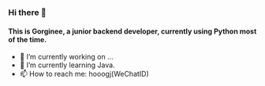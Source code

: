 ### Hi there 👋
#### This is Gorginee, a junior backend developer, currently using Python most of the time.
- 🔭 I’m currently working on ...
- 🌱 I’m currently learning Java.
- 📫 How to reach me: hooogj(WeChatID)


